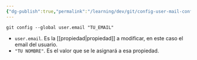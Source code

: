 ```yaml
---
{"dg-publish":true,"permalink":"/learning/dev/git/config-user-mail-configurar-el-email-en-git/","created":"2024-03-27T16:18","updated":"2024-03-27T16:57"}
---
```


```shell
git config --global user.email "TU_EMAIL"
```
- `user.email`. Es la [[propiedad\|propiedad]] a modificar, en este caso el email del usuario.
- `"TU NOMBRE"`. Es el valor que se le asignará a esa propiedad.